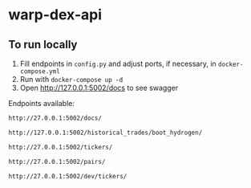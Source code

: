 # warp-dex-api

## To run locally

1. Fill endpoints in `config.py` and adjust ports, if necessary, in `docker-compose.yml`
2. Run with `docker-compose up -d`
3. Open http://127.0.0.1:5002/docs to see swagger

Endpoints available:

```bash
http://27.0.0.1:5002/docs/

http://127.0.0.1:5002/historical_trades/boot_hydrogen/

http://27.0.0.1:5002/tickers/

http://27.0.0.1:5002/pairs/

http://27.0.0.1:5002/dev/tickers/
```
